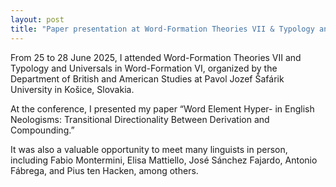 ```yaml
---
layout: post
title: "Paper presentation at Word-Formation Theories VII & Typology and Universals in Word-Formation VI"
---
```


From 25 to 28 June 2025, I attended Word-Formation Theories VII and Typology and Universals in Word-Formation VI, organized by the Department of British and American Studies at Pavol Jozef Šafárik University in Košice, Slovakia.

At the conference, I presented my paper “Word Element Hyper- in English Neologisms: Transitional Directionality Between Derivation and Compounding.”

It was also a valuable opportunity to meet many linguists in person, including Fabio Montermini, Elisa Mattiello, José Sánchez Fajardo, Antonio Fábrega, and Pius ten Hacken, among others.
